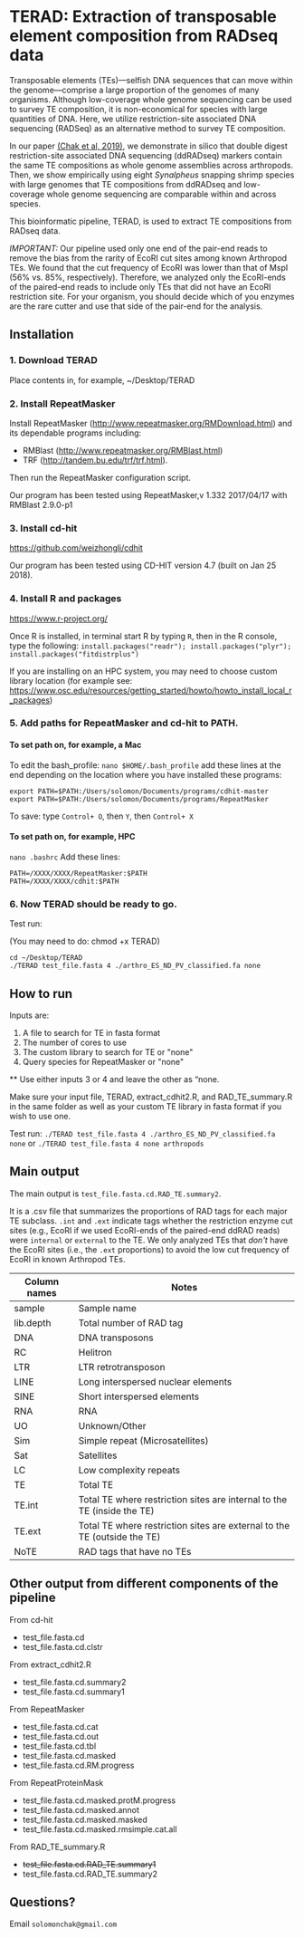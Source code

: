# TERAD: Extraction of transposable element composition from RADseq data

Transposable elements (TEs)—selfish DNA sequences that can move within the genome—comprise a large proportion of the genomes of many organisms. Although low-coverage whole genome sequencing can be used to survey TE composition, it is non-economical for species with large quantities of DNA. Here, we utilize restriction-site associated DNA sequencing (RADSeq) as an alternative method to survey TE composition. 

In our paper [(Chak et al, 2019)](http://www.columbia.edu/~dr2497/download/chak-et-al.-2019-molecres.pdf), we demonstrate in silico that double digest restriction-site associated DNA sequencing (ddRADseq) markers contain the same TE compositions as whole genome assemblies across arthropods. Then, we show empirically using eight *Synalpheus* snapping shrimp species with large genomes that TE compositions from ddRADseq and low-coverage whole genome sequencing are comparable within and across species. 

This bioinformatic pipeline, TERAD, is used to extract TE compositions from RADseq data.

*IMPORTANT:* Our pipeline used only one end of the pair-end reads to remove the bias from the rarity of EcoRI cut sites among known Arthropod TEs. We found that the cut frequency of EcoRI was lower than that of MspI (56% vs. 85%, respectively). Therefore, we analyzed only the EcoRI-ends of the paired-end reads to include only TEs that did not have an EcoRI restriction site. For your organism, you should decide which of you enzymes are the rare cutter and use that side of the pair-end for the analysis. 

## Installation

### 1. Download TERAD
Place contents in, for example, ~/Desktop/TERAD

###  2. Install RepeatMasker 
Install RepeatMasker (http://www.repeatmasker.org/RMDownload.html) and its dependable programs including:
- RMBlast (http://www.repeatmasker.org/RMBlast.html) 
- TRF (http://tandem.bu.edu/trf/trf.html). 

Then run the RepeatMasker configuration script. 

Our program has been tested using RepeatMasker,v 1.332 2017/04/17 with RMBlast 2.9.0-p1

### 3. Install cd-hit 
https://github.com/weizhongli/cdhit

Our program has been tested using CD-HIT version 4.7 (built on Jan 25 2018).

### 4. Install R and packages
https://www.r-project.org/ 

Once R is installed, in terminal start R by typing `R`, then in the R console, type the following:
`install.packages("readr"); install.packages("plyr"); install.packages("fitdistrplus")`

If you are installing on an HPC system, you may need to choose custom library location (for example see: https://www.osc.edu/resources/getting_started/howto/howto_install_local_r_packages)

### 5. Add paths for RepeatMasker and cd-hit to PATH.
#### To set path on, for example, a Mac
To edit the bash_profile: `nano $HOME/.bash_profile`
add these lines at the end depending on the location where you have installed these programs: 
```
export PATH=$PATH:/Users/solomon/Documents/programs/cdhit-master
export PATH=$PATH:/Users/solomon/Documents/programs/RepeatMasker
```
To save: type `Control+ O`, then `Y`, then `Control+ X`

#### To set path on, for example, HPC
`nano .bashrc`
Add these lines:
```
PATH=/XXXX/XXXX/RepeatMasker:$PATH
PATH=/XXXX/XXXX/cdhit:$PATH
```

### 6. Now TERAD should be ready to go.
Test run:  

(You may need to do: chmod +x TERAD)
```
cd ~/Desktop/TERAD
./TERAD test_file.fasta 4 ./arthro_ES_ND_PV_classified.fa none

```

## How to run
Inputs are:
1. A file to search for TE in fasta format
2. The number of cores to use
3. The custom library to search for TE or "none"
4. Query species for RepeatMasker or "none"

** Use either inputs 3 or 4 and leave the other as “none. 
 
Make sure your input file, TERAD, extract_cdhit2.R, and RAD_TE_summary.R in the same folder as well as your custom TE library in fasta format if you wish to use one.

Test run:
`./TERAD test_file.fasta 4 ./arthro_ES_ND_PV_classified.fa none`
 or 
`./TERAD test_file.fasta 4 none arthropods`

## Main output
The main output is `test_file.fasta.cd.RAD_TE.summary2`. 

It is a .csv file that summarizes the proportions of RAD tags for each major TE subclass. `.int` and `.ext` indicate tags whether the restriction enzyme cut sites (e.g., EcoRI if we used EcoRI-ends of the paired-end ddRAD reads) were `internal` or `external` to the TE. We only analyzed TEs that *don't* have the EcoRI sites (i.e., the `.ext` proportions) to avoid the low cut frequency of EcoRI in known Arthropod TEs.

| Column names  | Notes |
| ------------- | ------------- |
| sample  | Sample name   |
| lib.depth  | Total number of RAD tag   |
| DNA  | DNA transposons   |
| RC  | Helitron   |
| LTR  | LTR retrotransposon   |
| LINE  | Long interspersed nuclear elements    |
| SINE  | Short interspersed elements   |
| RNA  | RNA   |
| UO  | Unknown/Other   |
| Sim  | Simple repeat (Microsatellites)  |
| Sat  | Satellites   |
| LC  | Low complexity repeats   |
| TE  | Total TE   |
| TE.int  | Total TE where restriction sites are internal to the TE (inside the TE)   |
| TE.ext  | Total TE where restriction sites are external to the TE (outside the TE)    |
| NoTE  | RAD tags that have no TEs   |

## Other output from different components of the pipeline
From cd-hit
- test_file.fasta.cd
- test_file.fasta.cd.clstr

From extract_cdhit2.R
- test_file.fasta.cd.summary2
- test_file.fasta.cd.summary1

From RepeatMasker
- test_file.fasta.cd.cat
- test_file.fasta.cd.out
- test_file.fasta.cd.tbl
- test_file.fasta.cd.masked
- test_file.fasta.cd.RM.progress

From RepeatProteinMask
- test_file.fasta.cd.masked.protM.progress
- test_file.fasta.cd.masked.annot
- test_file.fasta.cd.masked.masked
- test_file.fasta.cd.masked.rmsimple.cat.all

From RAD_TE_summary.R
- ~~test_file.fasta.cd.RAD_TE.summary1~~
- test_file.fasta.cd.RAD_TE.summary2


## Questions?
Email `solomonchak@gmail.com`
